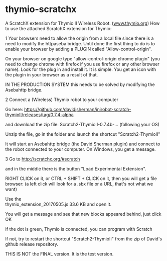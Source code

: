 # thymio-scratchx
A ScratchX extension for Thymio II Wireless Robot. (www.thymio.org) 
How to use the attached ScratchX extension for Thymio:

1   Your browsers need to allow the origin from a local file since there is a need to modify the httpaseba bridge. Until done the first thing to do is to enable your browser by adding a PLUGIN called "Allow-control-origin".

On your browser on google type "allow-control-origin chrome plugin" (you need to change chrome with firefox if you use firefox or any other browser name). Look for the plug in and install it. It is simple. You get an icon with the plugin in your browser as a result of that.

IN THE PRODUCTION SYSTEM this needs to be solved by modifying the Asebahttp bridge. 

2   Connect a (Wireless) Thymio robot to your computer

Go here: https://github.com/davidjsherman/inirobot-scratch-thymioII/releases/tag/0.7.4-alpha

and download the zip file: Scratch2-ThymioII-0.7.4b-... (following your OS)

Unzip the file, go in the folder and launch the shortcut "Scratch2-ThymioII"

It will start an Asebahttp bridge (the David Sherman plugin) and connect to the robot connected to your computer. On Windows, you get a message.

3   Go to http://scratchx.org/#scratch

and in the middle there is the button "Load Experimental Extension".

RIGHT CLICK on it, or CTRL + SHIFT + CLICK on it, then you will get a file browser: 
(a left click will look for a .sbx file or a URL, that's not what we want)

Use the  
thymio_extension_20170505.js
33.6 KB 
and open it.

You will get a message and see that new blocks appeared behind, just click OK

If the dot is green, Thymio is connected, you can program with Scratch

If not, try to restart the shortcut "Scratch2-ThymioII" from the zip of David's github release repository.


THIS IS NOT the FINAL version. It is the test version. 
